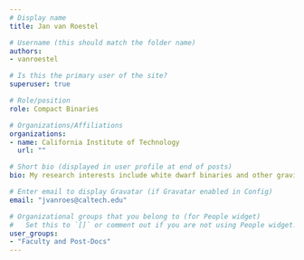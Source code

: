 ```yaml
---
# Display name
title: Jan van Roestel

# Username (this should match the folder name)
authors:
- vanroestel

# Is this the primary user of the site?
superuser: true

# Role/position
role: Compact Binaries

# Organizations/Affiliations
organizations:
- name: California Institute of Technology
  url: ""

# Short bio (displayed in user profile at end of posts)
bio: My research interests include white dwarf binaries and other gravitational-wave sources identified by the Zwicky Transient Facility.

# Enter email to display Gravatar (if Gravatar enabled in Config)
email: "jvanroes@caltech.edu"

# Organizational groups that you belong to (for People widget)
#   Set this to `[]` or comment out if you are not using People widget.
user_groups:
- "Faculty and Post-Docs"
---
```


